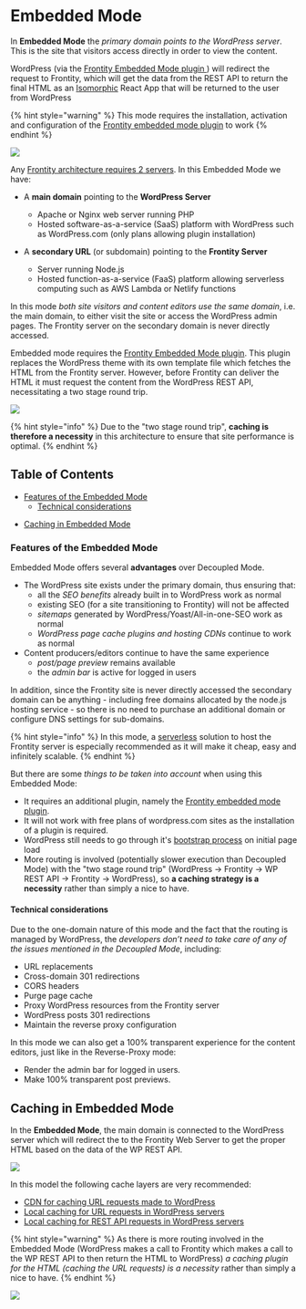 # Embedded Mode

In **Embedded Mode** the _primary domain points to the WordPress server_. This is the site that visitors access directly in order to view the content.

WordPress (via the [Frontity Embedded Mode plugin ](https://api.frontity.org/frontity-plugins/embedded-mode)) will redirect the request to Frontity, which will get the data from the REST API to return the final HTML as an [Isomorphic](https://medium.com/capital-one-tech/why-everyone-is-talking-about-isomorphic-universal-javascript-and-why-it-matters-38c07c87905) React App that will be returned to the user from WordPress

{% hint style="warning" %}
This mode requires the installation, activation and configuration of the [Frontity embedded mode plugin](https://api.frontity.org/frontity-plugins/embedded-mode) to work
{% endhint %}

![](https://frontity.org/wp-content/uploads/2021/05/frontity-embedded-mode.png)

Any [Frontity architecture requires 2 servers](README.md). In this Embedded Mode we have:

- A **main domain** pointing to the **WordPress Server**
  - Apache or Nginx web server running PHP
  - Hosted software-as-a-service (SaaS) platform with WordPress such as WordPress.com (only plans allowing plugin installation)

- A **secondary URL** (or subdomain) pointing to the **Frontity Server**
  - Server running Node.js
  - Hosted function-as-a-service (FaaS) platform allowing serverless computing such as AWS Lambda or Netlify functions

In this mode _both site visitors and content editors use the same domain_, i.e. the main domain, to either visit the site or access the WordPress admin pages. The Frontity server on the secondary domain is never directly accessed.

Embedded mode requires the [Frontity Embedded Mode plugin](https://api.frontity.org/frontity-plugins/embedded-mode). This plugin replaces the WordPress theme with its own template file which fetches the HTML from the Frontity server. However, before Frontity can deliver the HTML it must request the content from the WordPress REST API, necessitating a two stage round trip.
 
![](https://frontity.org/wp-content/uploads/2021/05/workflow-embedded-mode.png)

{% hint style="info" %}
Due to the "two stage round trip", **caching is therefore a necessity** in this architecture to ensure that site performance is optimal.
{% endhint %}

## Table of Contents

<!-- toc -->

  * [Features of the Embedded Mode](#features-of-the-embedded-mode)
    + [Technical considerations](#technical-considerations)
- [Caching in Embedded Mode](#caching-in-embedded-mode)

<!-- tocstop -->

### Features of the Embedded Mode

Embedded Mode offers several **advantages** over Decoupled Mode.

- The WordPress site exists under the primary domain, thus ensuring that:
  - all the _SEO benefits_ already built in to WordPress work as normal
  - existing SEO (for a site transitioning to Frontity) will not be affected
  - _sitemaps_ generated by WordPress/Yoast/All-in-one-SEO work as normal
  - _WordPress page cache plugins and hosting CDNs_ continue to work as normal
- Content producers/editors continue to have the same experience
  - _post/page preview_ remains available
  - the _admin bar_ is active for logged in users

In addition, since the Frontity site is never directly accessed the secondary domain can be anything - including free domains allocated by the node.js hosting service - so there is no need to purchase an additional domain or configure DNS settings for sub-domains.

{% hint style="info" %}
In this mode, a [serverless](https://about.gitlab.com/topics/serverless/) solution to host the Frontity server is especially recommended as it will make it cheap, easy and infinitely scalable.
{% endhint %}

But there are some _things to be taken into account_ when using this Embedded Mode:

- It requires an additional plugin, namely the [Frontity embedded mode plugin](https://api.frontity.org/frontity-plugins/embedded-mode).
- It will not work with free plans of wordpress.com sites as the installation of a plugin is required.
- WordPress still needs to go through it's [bootstrap process](https://wordpress.tv/2017/06/22/alain-schlesser-demystifying-the-wordpress-bootstrap-process/) on initial page load
- More routing is involved (potentially slower execution than Decoupled Mode) with the "two stage round trip" (WordPress → Frontity → WP REST API → Frontity → WordPress), so **a caching strategy is a necessity** rather than simply a nice to have.

#### Technical considerations

Due to the one-domain nature of this mode and the fact that the routing is managed by WordPress, the _developers don’t need to take care of any of the issues mentioned in the Decoupled Mode_, including:
  - URL replacements
  - Cross-domain 301 redirections
  - CORS headers
  - Purge page cache
  - Proxy WordPress resources from the Frontity server
  - WordPress posts 301 redirections
  - Maintain the reverse proxy configuration

In this mode we can also get a 100% transparent experience for the content editors, just like in the Reverse-Proxy mode:

- Render the admin bar for logged in users.
- Make 100% transparent post previews.


## Caching in Embedded Mode

In the **Embedded Mode**, the main domain is connected to the WordPress server which will redirect the to the Frontity Web Server to get the proper HTML based on the data of the WP REST API.

![](https://frontity.org/wp-content/uploads/2021/05/embedded-mode-features-cache.png)

In this model the following cache layers are very recommended:
- [CDN for caching URL requests made to WordPress](../performance/caching#cdn-for-wordpress-servers)
- [Local caching for URL requests in WordPress servers](../performance/caching#local-caching-for-url-requests-in-wordpress-servers)
- [Local caching for REST API requests in WordPress servers](../performance/caching#local-caching-for-rest-api-requests-in-wordpress-servers)


{% hint style="warning" %}
As there is more routing involved in the Embedded Mode (WordPress makes a call to Frontity which makes a call to the WP REST API to then return the HTML to WordPress) _a caching plugin for the HTML (caching the URL requests) is a necessity_ rather than simply a nice to have.
{% endhint %}

![](https://frontity.org/wp-content/uploads/2021/05/cache-embedded-mode.png)





